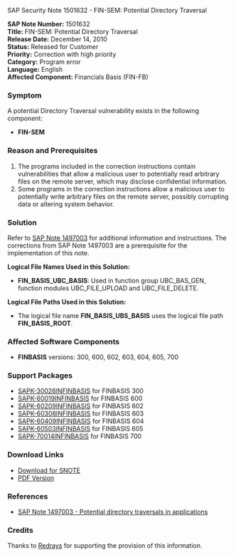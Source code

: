 SAP Security Note 1501632 - FIN-SEM: Potential Directory Traversal

**SAP Note Number:** 1501632  
**Title:** FIN-SEM: Potential Directory Traversal  
**Release Date:** December 14, 2010  
**Status:** Released for Customer  
**Priority:** Correction with high priority  
**Category:** Program error  
**Language:** English  
**Affected Component:** Financials Basis (FIN-FB)

### **Symptom**
A potential Directory Traversal vulnerability exists in the following component:
- **FIN-SEM**

### **Reason and Prerequisites**
1. The programs included in the correction instructions contain vulnerabilities that allow a malicious user to potentially read arbitrary files on the remote server, which may disclose confidential information.
2. Some programs in the correction instructions allow a malicious user to potentially write arbitrary files on the remote server, possibly corrupting data or altering system behavior.

### **Solution**
Refer to [SAP Note 1497003](https://me.sap.com/notes/1497003) for additional information and instructions. The corrections from SAP Note 1497003 are a prerequisite for the implementation of this note.

**Logical File Names Used in this Solution:**
- **FIN_BASIS_UBC_BASIS**: Used in function group UBC_BAS_GEN, function modules UBC_FILE_UPLOAD and UBC_FILE_DELETE.

**Logical File Paths Used in this Solution:**
- The logical file name **FIN_BASIS_UBS_BASIS** uses the logical file path **FIN_BASIS_ROOT**.

### **Affected Software Components**
- **FINBASIS** versions: 300, 600, 602, 603, 604, 605, 700

### **Support Packages**
- [SAPK-30026INFINBASIS](https://me.sap.com/supportpackage/SAPK-30026INFINBASIS) for FINBASIS 300
- [SAPK-60019INFINBASIS](https://me.sap.com/supportpackage/SAPK-60019INFINBASIS) for FINBASIS 600
- [SAPK-60209INFINBASIS](https://me.sap.com/supportpackage/SAPK-60209INFINBASIS) for FINBASIS 602
- [SAPK-60308INFINBASIS](https://me.sap.com/supportpackage/SAPK-60308INFINBASIS) for FINBASIS 603
- [SAPK-60409INFINBASIS](https://me.sap.com/supportpackage/SAPK-60409INFINBASIS) for FINBASIS 604
- [SAPK-60503INFINBASIS](https://me.sap.com/supportpackage/SAPK-60503INFINBASIS) for FINBASIS 605
- [SAPK-70014INFINBASIS](https://me.sap.com/supportpackage/SAPK-70014INFINBASIS) for FINBASIS 700

### **Download Links**
- [Download for SNOTE](https://notesdownloads.sap.com/note/0040000008888212017)
- [PDF Version](https://userapps.support.sap.com/sap/support/sfm/notes/print/0001501632?language=en-US&token=2452F837DA2FB8BAB6F664A7801061D3)

### **References**
- [SAP Note 1497003 - Potential directory traversals in applications](https://me.sap.com/notes/1497003)

### **Credits**
Thanks to [Redrays](https://redrays.io) for supporting the provision of this information.